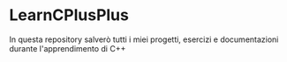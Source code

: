 # LearnCPlusPlus
In questa repository salverò tutti i miei progetti, esercizi e documentazioni durante l'apprendimento di C++
